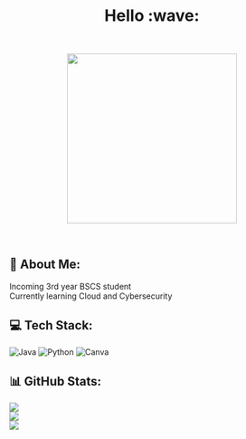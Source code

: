 <h1 align = "center"> Hello :wave:</h1>

<br>
<p align="center">
<img src= "https://media.giphy.com/media/6ib6KPmkeAjDTxMxij/giphy.gif?cid=790b761190mmxlok3633ycsyxl1vbgnwsdjxah6f5hd4mv7z&ep=v1_gifs_search&rid=giphy.gif&ct=g" width="300" height="300" />
</p>
<br>

## 💫 About Me:
Incoming 3rd year BSCS student<br>Currently learning Cloud and Cybersecurity


## 💻 Tech Stack:
![Java](https://img.shields.io/badge/java-%23ED8B00.svg?style=for-the-badge&logo=openjdk&logoColor=white) ![Python](https://img.shields.io/badge/python-3670A0?style=for-the-badge&logo=python&logoColor=ffdd54) ![Canva](https://img.shields.io/badge/Canva-%2300C4CC.svg?style=for-the-badge&logo=Canva&logoColor=white)
## 📊 GitHub Stats:
![](https://github-readme-stats.vercel.app/api?username=Joyles28&theme=tokyonight&hide_border=false&include_all_commits=false&count_private=false)<br/>
![](https://github-readme-streak-stats.herokuapp.com/?user=Joyles28&theme=tokyonight&hide_border=false)<br/>
![](https://github-readme-stats.vercel.app/api/top-langs/?username=Joyles28&theme=tokyonight&hide_border=false&include_all_commits=false&count_private=false&layout=compact)

<!-- Proudly created with GPRM ( https://gprm.itsvg.in ) -->
